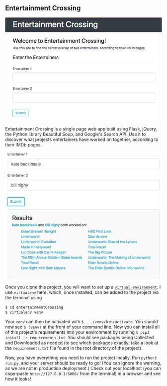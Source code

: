 ## Entertainment Crossing

![Entertainment Crossing Welcome](readme-pics/welcome.png)

Entertainment Crossing is a single page web app built using Flask, jQuery, the Python library Beautiful Soup, and Google's Search API. Use it to discover what projects entertainers have worked on together, according to their IMDb pages. 

![Entertainment Crossing Welcome](readme-pics/results.png)

Once you clone this project, you will want to set up a [`virtual environment`](https://docs.python-guide.org/dev/virtualenvs/). I use `virtualenv` here, which, once installed, can be added to the project via the terminal using 

```
$ cd entertainmentCrossing
$ virtualenv venv
```

Your `venv` can then be activated with `$ . ./venv/bin/activate`. You should now see `$ (venv)` at the front of your command line. Now you can install all of this project's requirements into your environment by running `$ pip3 install -r requirements.txt`. You should see packages being Collected and Downloaded as needed (to see which packages exactly, take a look at the `requirements.txt` file found in the root directory of the project). 

Now, you have everything you need to run the project locally. Run `python3 run.py`, and your server should be ready to go! (You can ignore the warning, as we are not in production deployment.) Check out your localhost (you can copy-paste `http://127.0.0.1:5000/` from the terminal) in a browser and see how it looks! 
